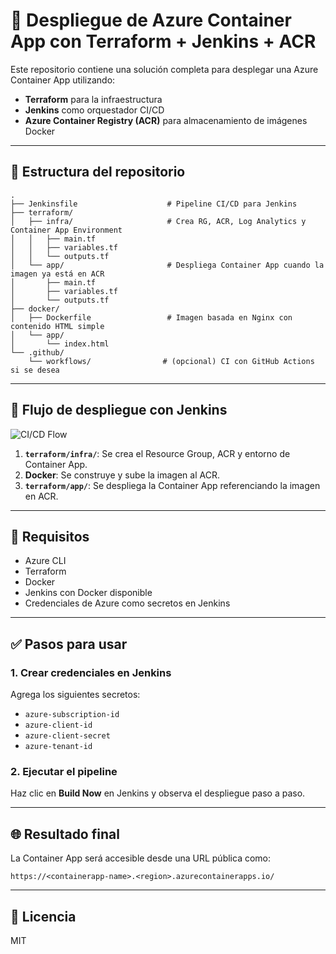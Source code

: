 # 🚀 Despliegue de Azure Container App con Terraform + Jenkins + ACR

Este repositorio contiene una solución completa para desplegar una Azure Container App utilizando:
- **Terraform** para la infraestructura
- **Jenkins** como orquestador CI/CD
- **Azure Container Registry (ACR)** para almacenamiento de imágenes Docker

---

## 📁 Estructura del repositorio

```
.
├── Jenkinsfile                    # Pipeline CI/CD para Jenkins
├── terraform/
│   ├── infra/                     # Crea RG, ACR, Log Analytics y Container App Environment
│   │   ├── main.tf
│   │   ├── variables.tf
│   │   └── outputs.tf
│   └── app/                       # Despliega Container App cuando la imagen ya está en ACR
│       ├── main.tf
│       ├── variables.tf
│       └── outputs.tf
├── docker/
│   ├── Dockerfile                 # Imagen basada en Nginx con contenido HTML simple
│   └── app/
│       └── index.html
└── .github/
    └── workflows/                # (opcional) CI con GitHub Actions si se desea
```

---

## 🔁 Flujo de despliegue con Jenkins

![CI/CD Flow](ci_cd_pipeline_flow.png)

1. **`terraform/infra/`**: Se crea el Resource Group, ACR y entorno de Container App.
2. **Docker**: Se construye y sube la imagen al ACR.
3. **`terraform/app/`**: Se despliega la Container App referenciando la imagen en ACR.

---

## 🧪 Requisitos

- Azure CLI
- Terraform
- Docker
- Jenkins con Docker disponible
- Credenciales de Azure como secretos en Jenkins

---

## ✅ Pasos para usar

### 1. Crear credenciales en Jenkins

Agrega los siguientes secretos:

- `azure-subscription-id`
- `azure-client-id`
- `azure-client-secret`
- `azure-tenant-id`

### 2. Ejecutar el pipeline

Haz clic en **Build Now** en Jenkins y observa el despliegue paso a paso.

---

## 🌐 Resultado final

La Container App será accesible desde una URL pública como:

```
https://<containerapp-name>.<region>.azurecontainerapps.io/
```

---

## 📄 Licencia

MIT
